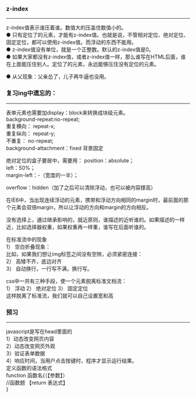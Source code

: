 ### z-index

---

z-index值表示谁压着谁。数值大的压盖住数值小的。  
● 只有定位了的元素，才能有z-index值。也就是说，不管相对定位、绝对定位、固定定位，都可以使用z-index值。而浮动的东西不能用。  
● z-index值没有单位，就是一个正整数。默认的z-index值是0。  
● 如果大家都没有z-index值，或者z-index值一样，那么谁写在HTML后面，谁在上面能压住别人。定位了的元素，永远能够压住没有定位的元素。 

● 从父现象：父亲怂了，儿子再牛逼也没用。  

### 复习ing中遗忘的：

---

表单元素也需要加display：block来转换成块级元素。  
background-repeat:no-repeat;  
重复横向： repeat-x;  
重复纵向： repeat-y;  
不重复：	no-repeat;  
background-attachment：fixed   背景固定

绝对定位的盒子要居中，需要用：
position：absolute；  
left：50%；  
margin-left：-（宽度的一半）；  

overflow：hidden（加了之后可以清除浮动，也可以被内容撑高）  

在IE6中，当出现连续浮动的元素，携带和浮动方向相同的margin时，最前面的那个元素会双倍margin，所以让浮动的方向和margin的方向相反。

没有选择上，通过继承影响的，就近原则，谁描述的近听谁的。如果描述的一样近，比如选择器权重，如果权重再一样重，谁写在后面听谁的。

 在标准流中的现象  
 1） 空白折叠现象：  
比如，如果我们想让img标签之间没有空隙，必须紧密连接：  
2） 高矮不齐，底边对齐  
3） 自动换行，一行写不满，换行写。  

css中一共有三种手段，使一个元素脱离标准文档流：  
1） 浮动
2） 绝对定位
3） 固定定位  
这样脱离了标准流，我们就可以自己设置宽和高


### 预习

---
javascript是写在head里面的  
1）动态改变网页内容  
2）动态改变网页外观  
3）验证表单数据  
4）响应时间，当用户点击按键时，程序才显示运行结果。   
定义函数的语法格式  
function 函数名{（【参数】）  
//函数题
【return 表达式】  
}




